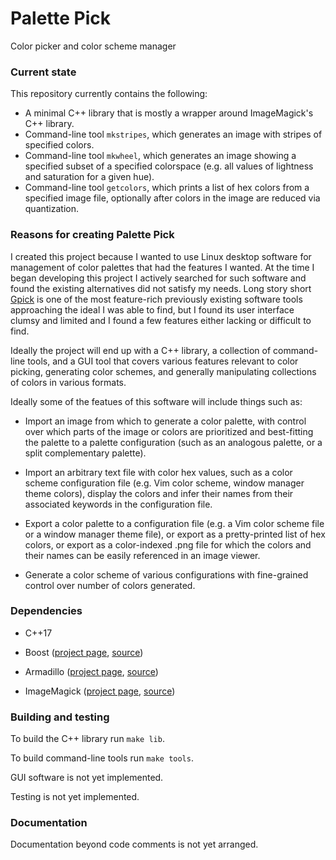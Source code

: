 Palette Pick
============

Color picker and color scheme manager

### Current state

This repository currently contains the following:

- A minimal C++ library that is mostly a wrapper around ImageMagick's C++
  library.
- Command-line tool `mkstripes`, which generates an image with stripes of
  specified colors.
- Command-line tool `mkwheel`, which generates an image showing a specified
  subset of a specified colorspace (e.g. all values of lightness and saturation
  for a given hue).
- Command-line tool `getcolors`, which prints a list of hex colors from a
  specified image file, optionally after colors in the image are reduced via
  quantization.

### Reasons for creating Palette Pick

I created this project because I wanted to use Linux desktop software for
management of color palettes that had the features I wanted. At the time I
began developing this project I actively searched for such software and found
the existing alternatives did not satisfy my needs. Long story short
[Gpick](https://github.com/thezbyg/gpick) is one of the most feature-rich
previously existing software tools approaching the ideal I was able to find,
but I found its user interface clumsy and limited and I found a few features
either lacking or difficult to find.

Ideally the project will end up with a C++ library, a collection of
command-line tools, and a GUI tool that covers various features relevant to
color picking, generating color schemes, and generally manipulating collections
of colors in various formats.

Ideally some of the featues of this software will include things such as:

- Import an image from which to generate a color palette, with control over
  which parts of the image or colors are prioritized and best-fitting the
  palette to a palette configuration (such as an analogous palette, or a split
  complementary palette).

- Import an arbitrary text file with color hex values, such as a color scheme
  configuration file (e.g. Vim color scheme, window manager theme colors),
  display the colors and infer their names from their associated keywords in
  the configuration file.

- Export a color palette to a configuration file (e.g. a Vim color scheme file
  or a window manager theme file), or export as a pretty-printed list of hex
  colors, or export as a color-indexed .png file for which the colors and their
  names can be easily referenced in an image viewer.

- Generate a color scheme of various configurations with fine-grained control
  over number of colors generated.

### Dependencies

- C++17

- Boost ([project page](https://www.boost.org),
  [source](https://github.com/boostorg))

- Armadillo ([project page](http://arma.sourceforge.net),
  [source](https://gitlab.com/conradsnicta/armadillo-code))

- ImageMagick ([project page](http://www.imagemagick.org),
  [source](https://github.com/ImageMagick))

### Building and testing

To build the C++ library run `make lib`.

To build command-line tools run `make tools`.

GUI software is not yet implemented.

Testing is not yet implemented.

### Documentation

Documentation beyond code comments is not yet arranged.
